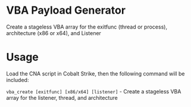 # VBA Payload Generator
Create a stageless VBA array for the exitfunc (thread or process), architecture (x86 or x64), and Listener

# Usage


Load the CNA script in Cobalt Strike, then the following command will be included:

`vba_create [exitfunc] [x86/x64] [listener]` - Create a stageless VBA array for the listener, thread, and architecture
